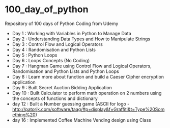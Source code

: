 # 100_day_of_python
Repository of 100 days of Python Coding from Udemy

* Day 1  : Working with Variables in Python to Manage Data
* Day 2  : Understanding Data Types and How to Manipulate Strings
* Day 3  : Control Flow and Logical Operators
* Day 4  : Randomisation and Python Lists
* Day 5  : Python Loops
* Day 6  : Loops Concepts (No Coding)
* Day 7  : Hangman Game using Control Flow and Logical Operators, Randomisation and Python Lists and Python Loops
* Day 8  : Learn more about function and build a Caeser Cipher encryption application
* Day 9  : Built Secret Auction Bidding Application
* Day 10 : Built Calculator to perform math operation on 2 numbers using the concepts of functions and dictionary
* day 12 : Built a Number guessing game (ASCII for logo - http://patorjk.com/software/taag/#p=display&f=Graffiti&t=Type%20Something%20)
* day 16 : Implemented Coffee Machine Vending design using Class
